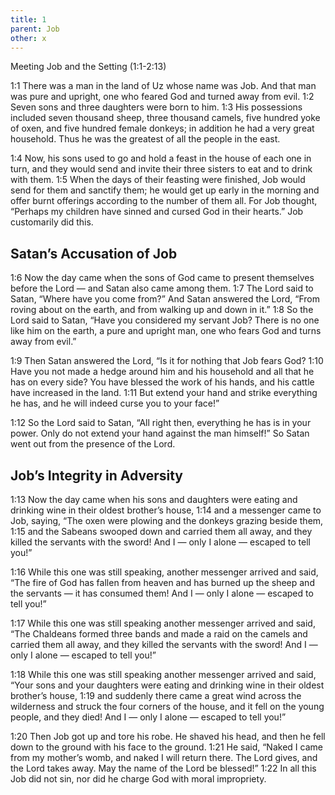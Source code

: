 ```yaml
---
title: 1
parent: Job
other: x
---
```



Meeting Job and the Setting (<a>1:1-2:13</a>)

<a name="1:1">1:1</a> There was a man in the land of Uz whose name was Job. And that man was pure and upright, one who feared God and turned away from evil. <a name="1:2">1:2</a> Seven sons and three daughters were born to him. <a name="1:3">1:3</a> His possessions included seven thousand sheep, three thousand camels, five hundred yoke of oxen, and five hundred female donkeys; in addition he had a very great household. Thus he was the greatest of all the people in the east.

<a name="1:4">1:4</a> Now, his sons used to go and hold a feast in the house of each one in turn, and they would send and invite their three sisters to eat and to drink with them. <a name="1:5">1:5</a> When the days of their feasting were finished, Job would send for them and sanctify them; he would get up early in the morning and offer burnt offerings according to the number of them all. For Job thought, “Perhaps my children have sinned and cursed God in their hearts.” Job customarily did this.

## Satan’s Accusation of Job

<a name="1:6">1:6</a> Now the day came when the sons of God came to present themselves before the Lord — and Satan also came among them. <a name="1:7">1:7</a> The Lord said to Satan, “Where have you come from?” And Satan answered the Lord, “From roving about on the earth, and from walking up and down in it.” <a name="1:8">1:8</a> So the Lord said to Satan, “Have you considered my servant Job? There is no one like him on the earth, a pure and upright man, one who fears God and turns away from evil.”

<a name="1:9">1:9</a> Then Satan answered the Lord, “Is it for nothing that Job fears God? <a name="1:10">1:10</a> Have you not made a hedge around him and his household and all that he has on every side? You have blessed the work of his hands, and his cattle have increased in the land. <a name="1:11">1:11</a> But extend your hand and strike everything he has, and he will indeed curse you to your face!”

<a name="1:12">1:12</a> So the Lord said to Satan, “All right then, everything he has is in your power. Only do not extend your hand against the man himself!” So Satan went out from the presence of the Lord.

## Job’s Integrity in Adversity

<a name="1:13">1:13</a> Now the day came when his sons and daughters were eating and drinking wine in their oldest brother’s house, <a name="1:14">1:14</a> and a messenger came to Job, saying, “The oxen were plowing and the donkeys grazing beside them, <a name="1:15">1:15</a> and the Sabeans swooped down and carried them all away, and they killed the servants with the sword! And I — only I alone — escaped to tell you!”

<a name="1:16">1:16</a> While this one was still speaking, another messenger arrived and said, “The fire of God has fallen from heaven and has burned up the sheep and the servants — it has consumed them! And I — only I alone — escaped to tell you!”

<a name="1:17">1:17</a> While this one was still speaking another messenger arrived and said, “The Chaldeans formed three bands and made a raid on the camels and carried them all away, and they killed the servants with the sword! And I — only I alone — escaped to tell you!”

<a name="1:18">1:18</a> While this one was still speaking another messenger arrived and said, “Your sons and your daughters were eating and drinking wine in their oldest brother’s house, <a name="1:19">1:19</a> and suddenly there came a great wind across the wilderness and struck the four corners of the house, and it fell on the young people, and they died! And I — only I alone — escaped to tell you!”

<a name="1:20">1:20</a> Then Job got up and tore his robe. He shaved his head, and then he fell down to the ground with his face to the ground. <a name="1:21">1:21</a> He said, “Naked I came from my mother’s womb, and naked I will return there. The Lord gives, and the Lord takes away. May the name of the Lord be blessed!” <a name="1:22">1:22</a> In all this Job did not sin, nor did he charge God with moral impropriety.